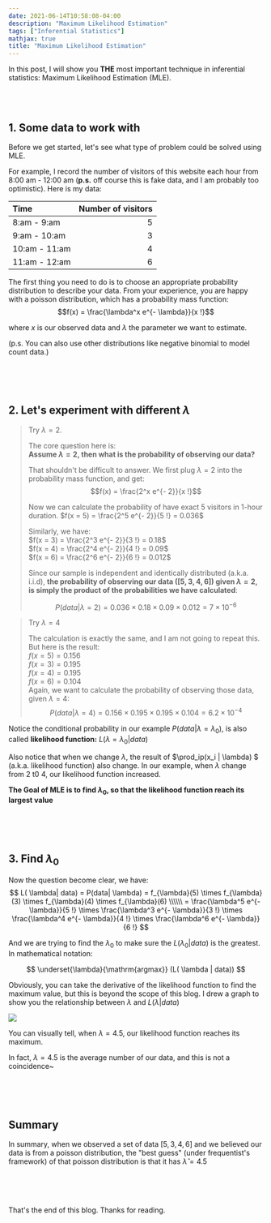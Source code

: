 ```yaml
---
date: 2021-06-14T10:58:08-04:00
description: "Maximum Likelihood Estimation"
tags: ["Inferential Statistics"]
mathjax: true
title: "Maximum Likelihood Estimation"
---
```


In this post, I will show you **THE** most important technique in inferential statistics: Maximum Likelihood Estimation (MLE).

&nbsp;  
&nbsp; 

## 1. Some data to work with

Before we get started, let's see what type of problem could be solved using MLE. 

For example, I record the number of visitors of this website each hour from 8:00 am - 12:00 am (**p.s.** off course this is fake data, and I am probably too optimistic). Here is my data:



| Time  | Number of visitors |
|:---------|--------:|
| 8:am - 9:am     | 5   |
| 9:am - 10:am     | 3   |
| 10:am - 11:am | 4  |
| 11:am - 12:am | 6  |



The first thing you need to do is to choose an appropriate probability distribution to describe your data. From your experience, you are happy with a poisson distribution, which has a probability mass function: $$f(x) = \frac{\lambda^x e^{- \lambda}}{x !}$$

where $x$ is our observed data and $\lambda$ the parameter we want to estimate.

(p.s. You can also use other distributions like negative binomial to model count data.)


&nbsp;  
&nbsp; 
&nbsp;  
&nbsp; 

## 2. Let's experiment with different $\lambda$

> Try $\lambda = 2$. 
>
>  The core question here is:  
>  **Assume $\lambda = 2$, then what is the probability of observing our data?**
> 
> That shouldn't be difficult to answer. We first plug $\lambda = 2$ into the probability mass function, and get: $$f(x) = \frac{2^x e^{- 2}}{x !}$$ 
> 
>  Now we can calculate the probability of have exact 5 visitors in 1-hour duration.  $f(x = 5) = \frac{2^5 e^{- 2}}{5 !} = 0.036$
>
> Similarly, we have:   
>  $f(x = 3) = \frac{2^3 e^{- 2}}{3 !} = 0.18$   
>   $f(x = 4) = \frac{2^4 e^{- 2}}{4 !} = 0.09$   
>   $f(x = 6) = \frac{2^6 e^{- 2}}{6 !} = 0.012$   
>
> Since our sample is independent and identically distributed (a.k.a.  i.i.d), **the probability of observing our data ($[5,3,4,6]$) given $\lambda = 2$, is simply the product of the probabilities we have calculated**:
> 
> $$P(data | \lambda = 2) = 0.036 \times 0.18 \times 0.09 \times 0.012 = 7 \times 10^{-6}$$


> Try $\lambda = 4$  
>
> The calculation is exactly the same, and I am not going to repeat this. But here is the result:  
>  $f(x = 5) = 0.156$    
> $f(x = 3) = 0.195$  
> $f(x = 4) = 0.195$  
> $f(x = 6) = 0.104$  
> Again, we want to calculate the probability of observing those data, given $\lambda = 4$:
> $$P(data | \lambda = 4) = 0.156 \times 0.195 \times 0.195 \times 0.104 = 6.2 \times 10^{-4}$$

Notice the conditional probability in our example $P(data | \lambda = \lambda_0)$, is also called **likelihood function:** $L(\lambda = \lambda_0 | data)$

Also notice that when we change $\lambda$, the result of $\prod_ip(x_i | \lambda) $ (a.k.a. likelihood function) also change. In our example, when $\lambda$ change from 2  t0 4, our likelihood function increased.   


**The Goal of MLE is to find $\lambda_0$, so that the likelihood function reach its largest value**


&nbsp;  
&nbsp; 
&nbsp;  
&nbsp; 

## 3. Find $\lambda_0$

Now the question become clear, we have:   
$$
L( \lambda| data) = P(data| \lambda) = f_{\lambda}(5) \times  f_{\lambda}(3) \times  f_{\lambda}(4) \times  f_{\lambda}(6)  \\\\\\ 
 = \frac{\lambda^5 e^{- \lambda}}{5 !} \times \frac{\lambda^3 e^{- \lambda}}{3 !} \times \frac{\lambda^4 e^{- \lambda}}{4 !} \times \frac{\lambda^6 e^{- \lambda}}{6 !}
$$


And we are trying to find the $\lambda_0$ to make sure the $L( \lambda_0 | data)$ is the greatest. In mathematical notation: 

$$
\underset{\lambda}{\mathrm{argmax}} (L( \lambda | data))
$$

Obviously, you can take the derivative of the likelihood function to find the maximum value, but this is beyond the scope of this blog. I drew a graph to show you the relationship between $\lambda$ and $L( \lambda | data)$

![](/images/MLE/MLE.png)


You can visually tell, when $\lambda = 4.5$, our likelihood function reaches its maximum. 


In fact, $\lambda = 4.5$ is the average number of our data, and this is not a coincidence~ 

&nbsp;  
&nbsp;  
&nbsp;  

## Summary

In summary, when we observed a set of data $[5,3,4,6]$ and we believed our data is from a poisson distribution, the "best guess" (under frequentist's framework) of that poisson distribution is that it has $\hat \lambda = 4.5$  

&nbsp;  
&nbsp; 
&nbsp;  
&nbsp; 



That's the end of this blog. Thanks for reading. 



